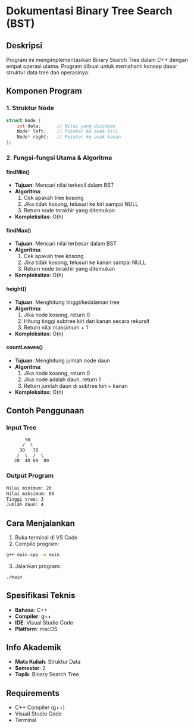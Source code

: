 # Dokumentasi Binary Tree Search (BST)

## Deskripsi
Program ini mengimplementasikan Binary Search Tree dalam C++ dengan empat operasi utama. Program dibuat untuk memahami konsep dasar struktur data tree dan operasinya.

## Komponen Program

### 1. Struktur Node
```cpp
struct Node {
    int data;      // Nilai yang disimpan
    Node* left;    // Pointer ke anak kiri
    Node* right;   // Pointer ke anak kanan
};
```

### 2. Fungsi-fungsi Utama & Algoritma

#### findMin()
- **Tujuan**: Mencari nilai terkecil dalam BST
- **Algoritma**: 
  1. Cek apakah tree kosong
  2. Jika tidak kosong, telusuri ke kiri sampai NULL
  3. Return node terakhir yang ditemukan
- **Kompleksitas**: O(h)

#### findMax()
- **Tujuan**: Mencari nilai terbesar dalam BST
- **Algoritma**:
  1. Cek apakah tree kosong
  2. Jika tidak kosong, telusuri ke kanan sampai NULL
  3. Return node terakhir yang ditemukan
- **Kompleksitas**: O(h)

#### height()
- **Tujuan**: Menghitung tinggi/kedalaman tree
- **Algoritma**:
  1. Jika node kosong, return 0
  2. Hitung tinggi subtree kiri dan kanan secara rekursif
  3. Return nilai maksimum + 1
- **Kompleksitas**: O(n)

#### countLeaves()
- **Tujuan**: Menghitung jumlah node daun
- **Algoritma**:
  1. Jika node kosong, return 0
  2. Jika node adalah daun, return 1
  3. Return jumlah daun di subtree kiri + kanan
- **Kompleksitas**: O(n)

## Contoh Penggunaan

### Input Tree
```
       50
      /  \
     30   70
    /  \  /  \
   20  40 60  80
```

### Output Program
```bash
Nilai minimum: 20
Nilai maksimum: 80
Tinggi tree: 3
Jumlah daun: 4
```

## Cara Menjalankan

1. Buka terminal di VS Code
2. Compile program:
```bash
g++ main.cpp -o main
```
3. Jalankan program:
```bash
./main
```

## Spesifikasi Teknis
- **Bahasa**: C++
- **Compiler**: g++
- **IDE**: Visual Studio Code
- **Platform**: macOS

## Info Akademik
- **Mata Kuliah**: Struktur Data
- **Semester**: 2
- **Topik**: Binary Search Tree

## Requirements
- C++ Compiler (g++)
- Visual Studio Code
- Terminal